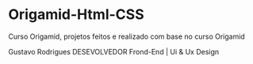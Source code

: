 # Origamid-Html-CSS
 Curso Origamid, projetos feitos e realizado com base no curso Origamid
 
Gustavo Rodrigues
DESEVOLVEDOR Frond-End | Ui & Ux Design


